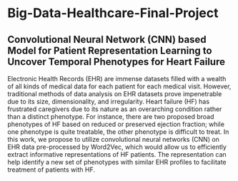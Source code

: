 # Big-Data-Healthcare-Final-Project
## Convolutional Neural Network (CNN) based Model for Patient Representation Learning to Uncover Temporal Phenotypes for Heart Failure
Electronic Health Records (EHR) are immense datasets filled with a wealth of all kinds of medical data for each patient for each medical visit. However, traditional methods of data analysis on EHR datasets prove impenetrable due to its size, dimensionality, and irregularity. Heart failure (HF) has frustrated caregivers due to its nature as an overarching condition rather than a distinct phenotype. For instance, there are two proposed broad phenotypes of HF based on reduced or preserved ejection fraction; while one phenotype is quite treatable, the other phenotype is difficult to treat. In this work, we propose to utilize convolutional neural networks (CNN) on EHR data pre-processed by Word2Vec, which would allow us to efficiently extract informative representations of HF patients. The representation can help identify a new set of phenotypes with similar EHR profiles to facilitate treatment of patients with HF.
